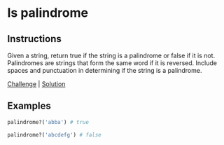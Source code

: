 # Is palindrome

## Instructions

Given a string, return true if the string is a palindrome or false if it is not. Palindromes are strings that form the
same word if it is reversed. Include spaces and punctuation in determining if the string is a palindrome.

[Challenge](challenge_spec.rb) | [Solution](solution.rb)

## Examples

```ruby
palindrome?('abba') # true

palindrome?('abcdefg') # false
```